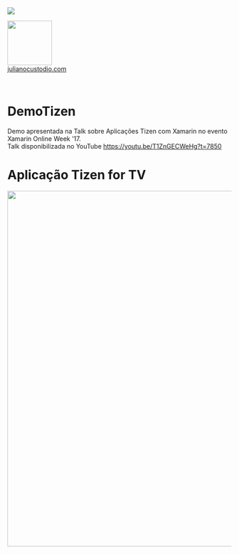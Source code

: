 <image src="https://camo.githubusercontent.com/f13bbe855abf1e435732ed337f17d7d9e09657ad/68747470733a2f2f63686f6866692e76697375616c73747564696f2e636f6d2f5f617069732f7075626c69632f6275696c642f646566696e6974696f6e732f62396130313732632d303932362d343262382d616632662d3234393533393737336261352f31332f6261646765"/>

<a href="http://julianocustodio.com" target="_blank"><image width="100px" src="https://julianocustodiosite.files.wordpress.com/2017/02/cropped-logojuliano.png?w=300&h=300&crop=1"/></a>
 <br/><a href="http://julianocustodio.com">julianocustodio.com</a>

 
<br/>


# DemoTizen
Demo apresentada na Talk sobre Aplicações Tizen com Xamarin no evento Xamarin Online Week '17. 
<br>Talk disponibilizada no YouTube https://youtu.be/T1ZnGECWeHg?t=7850

# Aplicação Tizen for TV
<image width="800px" src="https://julianocustodiosite.files.wordpress.com/2017/08/print.png?w=1462"/></a>
<span>
<br/>
